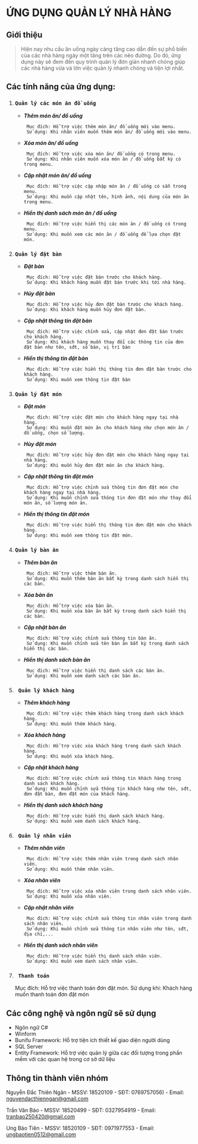 # **ỨNG DỤNG QUẢN LÝ NHÀ HÀNG**


## **Giới thiệu**  
>Hiện nay nhu cầu ăn uống ngày càng tăng cao dẫn đến sự phổ biến của các nhà hàng ngày một tăng trên các nẻo đường.
>Do đó, ứng dụng này sẽ đem đến quy trình quản lý đơn giản nhanh chóng giúp các nhà hàng vừa và lớn việc quản lý nhanh chóng và tiện lợi nhất.

## **Các tính năng của ứng dụng:**
 1. ### `Quản lý các món ăn đồ uống `
    + ***Thêm món ăn/ đồ uống***
    
           Mục đích: Hỗ trợ việc thêm món ăn/ đồ uống mới vào menu.
           Sử dụng: Khi nhân viên muốn thêm món ăn/ đồ uống mới vào menu.
           
    + ***Xóa món ăn/ đồ uống***
    
           Mục đích: Hỗ trợ việc xóa món ăn/ đồ uống có trong menu.
           Sử dụng: Khi nhân viên muốn xóa món ăn / đồ uống bất kỳ có trong menu.
           
    + ***Cập nhật món ăn/ đồ uống***
    
           Mục đích: Hỗ trợ việc cập nhập món ăn / đồ uống có sẵn trong menu.
           Sử dụng: Khi muốn cập nhật tên, hình ảnh, nội dung của món ăn trong menu.
           
    + ***Hiển thị danh sách món ăn / đồ uống***
    
           Mục đích: Hỗ trợ việc hiển thị các món ăn / đồ uống có trong menu.
           Sử dụng: Khi muốn xem các món ăn / đồ uống để lựa chọn đặt món.
    
 2. ### `Quản lý đặt bàn `
    + ***Đặt bàn***
    
           Mục đích: Hỗ trợ việc đặt bàn trước cho khách hàng.
           Sử dụng: Khi khách hàng muốn đặt bàn trước khi tới nhà hàng.
    
    + ***Hủy đặt bàn***
    
           Mục đích: Hỗ trợ việc hủy đơn đặt bàn trước cho khách hàng.
           Sử dụng: Khi khách hàng muốn hủy đơn đặt bàn.
    
    + ***Cập nhật thông tin đặt bàn***
    
           Mục đích: Hỗ trợ việc chỉnh sửa, cập nhật đơn đặt bàn trước cho khách hàng.
           Sử dụng: Khi khách hàng muốn thay đổi các thông tin của đơn đặt bàn như tên, sđt, số bàn, vị trí bàn
    
    + ***Hiển thị thông tin đặt bàn***
    
           Mục đích: Hỗ trợ việc hiển thị thông tin đơn đặt bàn trước cho khách hàng.
           Sử dụng: Khi muốn xem thông tin đặt bàn
    
 3. ### `Quản lý đặt món `
    + ***Đặt món***
    
           Mục đích: Hỗ trợ việc đặt món cho khách hàng ngay tại nhà hàng.
           Sử dụng: Khi muốn đặt món ăn cho khách hàng như chọn món ăn / đồ uống, chọn số lượng.
    
    + ***Hủy đặt món***
    
           Mục đích: Hỗ trợ việc hủy đơn đặt món cho khách hàng ngay tại nhà hàng.
           Sử dụng: Khi muốn hủy đơn đặt món ăn cho khách hàng.
    
    + ***Cập nhật thông tin đặt món***
    
           Mục đích: Hỗ trợ việc chỉnh sửa thông tin đơn đặt món cho khách hàng ngay tại nhà hàng.
           Sử dụng: Khi muốn chỉnh sửa thông tin đơn đặt món như thay đổi món ăn, số lượng món ăn.
    
    + ***Hiển thị thông tin đặt món***
    
           Mục đích: Hỗ trợ việc hiển thị thông tin đơn đặt món cho khách hàng.
           Sử dụng: Khi muốn xem thông tin đặt món.
    
 4. ### `Quản lý bàn ăn`
    + ***Thêm bàn ăn***
    
           Mục đích: Hỗ trợ việc thêm bàn ăn.
           Sử dụng: Khi muốn thêm bàn ăn bất kỳ trong danh sách hiển thị các bàn.
    
    + ***Xóa bàn ăn***
    
           Mục đích: Hỗ trợ việc xóa bàn ăn.
           Sử dụng: Khi muốn xóa bàn ăn bất kỳ trong danh sách hiển thị các bàn.
    
    + ***Cập nhật bàn ăn***
    
           Mục đích: Hỗ trợ việc chỉnh sửa thông tin bàn ăn.
           Sử dụng: Khi muốn chỉnh sửa tên bàn ăn bất kỳ trong danh sách hiển thị các bàn.
    
    + ***Hiển thị danh sách bàn ăn***
    
           Mục đích: Hỗ trợ việc hiển thị danh sách các bàn ăn.
           Sử dụng: Khi muốn xem danh sách các bàn ăn.
    
 5. ### `  Quản lý khách hàng  `
    + ***Thêm khách hàng***
    
           Mục đích: Hỗ trợ việc thêm khách hàng trong danh sách khách hàng.
           Sử dụng: Khi muốn thêm khách hàng.
           
    + ***Xóa khách hàng***
    
           Mục đích: Hỗ trợ việc xóa khách hàng trong danh sách khách hàng.
           Sử dụng: Khi muốn xóa khách hàng.
           
    + ***Cập nhật khách hàng***
    
           Mục đích: Hỗ trợ việc chỉnh sửa thông tin khách hàng trong danh sách khách hàng.
           Sử dụng: Khi muốn chỉnh sửa thông tin khách hàng như tên, sđt, đơn đặt bàn, đơn đặt món của khách hàng.
           
    + ***Hiển thị danh sách khách hàng***
    
           Mục đích: Hỗ trợ việc hiển thị danh sách khách hàng.
           Sử dụng: Khi muốn xem danh sách khách hàng.
           
 6. ### `  Quản lý nhân viên `
    + ***Thêm nhân viên***
    
           Mục đích: Hỗ trợ việc thêm nhân viên trong danh sách nhân viên.
           Sử dụng: Khi muốn thêm nhân viên.
           
    + ***Xóa nhân viên***
    
           Mục đích: Hỗ trợ việc xóa nhân viên trong danh sách nhân viên.
           Sử dụng: Khi muốn xóa nhân viên.
           
    + ***Cập nhật nhân viên***
    
           Mục đích: Hỗ trợ việc chỉnh sửa thông tin nhân viên trong danh sách nhân viên.
           Sử dụng: Khi muốn chỉnh sửa thông tin nhân viên như tên, sđt, địa chỉ,...
           
    + ***Hiển thị danh sách nhân viên***
    
           Mục đích: Hỗ trợ việc hiển thị danh sách nhân viên.
           Sử dụng: Khi muốn xem danh sách nhân viên.
           
 7. ### `  Thanh toán `
 
      Mục đích: Hỗ trợ việc thanh toán đơn đặt món.
      Sử dụng khi: Khách hàng muốn thanh toán đơn đặt món
## **Các công nghệ và ngôn ngữ sẽ sử dụng**
- Ngôn ngữ C#
- Winform
- Bunifu Framework: Hỗ trợ tiện ích thiết kế giao diện người dùng
- SQL Server
- Entity Framework: Hỗ trợ việc quản lý giữa các đối tượng trong phần mềm với các quan hệ trong cơ sở dữ liệu


## **Thông tin thành viên nhóm**
Nguyễn Đắc Thiên Ngân 
    - MSSV:  18520109
    - SĐT:   0769757056)
    - Email: nguyendacthienngan@gmail.com
    
Trần Văn Bảo
     - MSSV:  18520499
     - SĐT:   0327954919
     - Email: tranbao250420@gmail.com

Ung Bảo Tiên 
     - MSSV:  18520109
     - SĐT:   0971977553 
     - Email: ungbaotien0512@gmail.com
